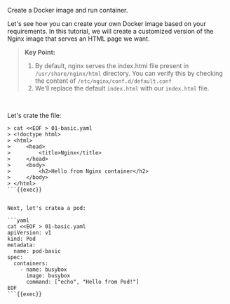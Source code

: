 Create a Docker image and run container.

Let's see how you can create your own Docker image based on your requirements. In this tutorial, we will create a customized version of the Nginx image that serves an HTML page we want.

> **Key Point:**  
> 1. By default, nginx serves the index.html file present in `/usr/share/nginx/html` directory. You can verify this by checking the content of `/etc/nginx/conf.d/default.conf`
> 2. We'll replace the default `index.html` with our `index.html` file.

<br>

Let's crate the file: 

```
> cat <<EOF > 01-basic.yaml
> <!doctype html>
> <html>
>     <head>
>         <title>Nginx</title>
>     </head>
>     <body>
>         <h2>Hello from Nginx container</h2>
>     </body>
> </html>
```{{exec}}


Next, let's cratea a pod:

```yaml
cat <<EOF > 01-basic.yaml
apiVersion: v1
kind: Pod
metadata:
  name: pod-basic
spec:
  containers:
    - name: busybox
      image: busybox
      command: ["echo", "Hello from Pod!"]
EOF
```{{exec}}